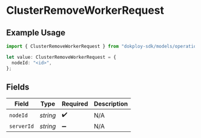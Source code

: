# ClusterRemoveWorkerRequest

## Example Usage

```typescript
import { ClusterRemoveWorkerRequest } from "dokploy-sdk/models/operations";

let value: ClusterRemoveWorkerRequest = {
  nodeId: "<id>",
};
```

## Fields

| Field              | Type               | Required           | Description        |
| ------------------ | ------------------ | ------------------ | ------------------ |
| `nodeId`           | *string*           | :heavy_check_mark: | N/A                |
| `serverId`         | *string*           | :heavy_minus_sign: | N/A                |